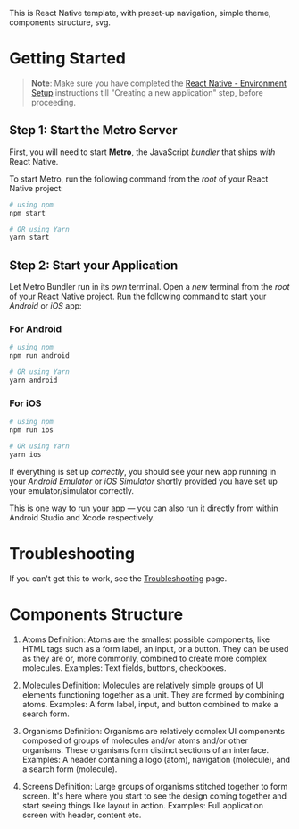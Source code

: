 This is React Native template, with preset-up navigation, simple theme, components structure, svg.

# Getting Started

> **Note**: Make sure you have completed the [React Native - Environment Setup](https://reactnative.dev/docs/environment-setup) instructions till "Creating a new application" step, before proceeding.

## Step 1: Start the Metro Server

First, you will need to start **Metro**, the JavaScript _bundler_ that ships _with_ React Native.

To start Metro, run the following command from the _root_ of your React Native project:

```bash
# using npm
npm start

# OR using Yarn
yarn start
```

## Step 2: Start your Application

Let Metro Bundler run in its _own_ terminal. Open a _new_ terminal from the _root_ of your React Native project. Run the following command to start your _Android_ or _iOS_ app:

### For Android

```bash
# using npm
npm run android

# OR using Yarn
yarn android
```

### For iOS

```bash
# using npm
npm run ios

# OR using Yarn
yarn ios
```

If everything is set up _correctly_, you should see your new app running in your _Android Emulator_ or _iOS Simulator_ shortly provided you have set up your emulator/simulator correctly.

This is one way to run your app — you can also run it directly from within Android Studio and Xcode respectively.

# Troubleshooting

If you can't get this to work, see the [Troubleshooting](https://reactnative.dev/docs/troubleshooting) page.

# Components Structure

1. Atoms
   Definition: Atoms are the smallest possible components, like HTML tags such as a form label, an input, or a button. They can be used as they are or, more commonly, combined to create more complex molecules.
   Examples: Text fields, buttons, checkboxes.

2. Molecules
   Definition: Molecules are relatively simple groups of UI elements functioning together as a unit. They are formed by combining atoms.
   Examples: A form label, input, and button combined to make a search form.

3. Organisms
   Definition: Organisms are relatively complex UI components composed of groups of molecules and/or atoms and/or other organisms. These organisms form distinct sections of an interface.
   Examples: A header containing a logo (atom), navigation (molecule), and a search form (molecule).

4. Screens
   Definition: Large groups of organisms stitched together to form screen. It's here where you start to see the design coming together and start seeing things like layout in action.
   Examples: Full application screen with header, content etc.

#
